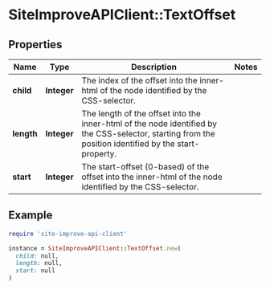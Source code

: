 # SiteImproveAPIClient::TextOffset

## Properties

| Name | Type | Description | Notes |
| ---- | ---- | ----------- | ----- |
| **child** | **Integer** | The index of the offset into the inner-html of the node identified by the CSS-selector. |  |
| **length** | **Integer** | The length of the offset into the inner-html of the node identified by the CSS-selector, starting from the position identified by the start-property. |  |
| **start** | **Integer** | The start-offset (0-based) of the offset into the inner-html of the node identified by the CSS-selector. |  |

## Example

```ruby
require 'site-improve-api-client'

instance = SiteImproveAPIClient::TextOffset.new(
  child: null,
  length: null,
  start: null
)
```

